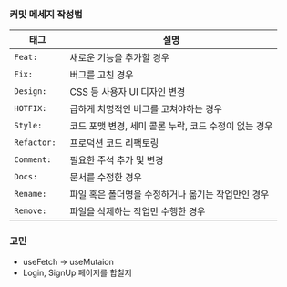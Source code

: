 ### 커밋 메세지 작성법

| 태그         | 설명                                                  |
| ------------ | ----------------------------------------------------- |
| `Feat: `     | 새로운 기능을 추가할 경우                             |
| `Fix: `      | 버그를 고친 경우                                      |
| `Design: `   | CSS 등 사용자 UI 디자인 변경                          |
| `HOTFIX: `   | 급하게 치명적인 버그를 고쳐야하는 경우                |
| `Style: `    | 코드 포맷 변경, 세미 콜론 누락, 코드 수정이 없는 경우 |
| `Refactor: ` | 프로덕션 코드 리팩토링                                |
| `Comment: `  | 필요한 주석 추가 및 변경                              |
| `Docs: `     | 문서를 수정한 경우                                    |
| `Rename: `   | 파일 혹은 폴더명을 수정하거나 옮기는 작업만인 경우    |
| `Remove: `   | 파일을 삭제하는 작업만 수행한 경우                    |

### 고민

- useFetch -> useMutaion
- Login, SignUp 페이지를 합칠지
